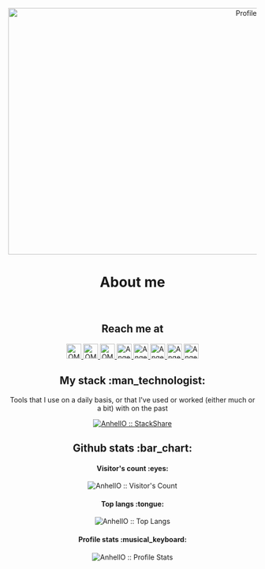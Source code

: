 <p align="center"><img src="https://i.imgur.com/pxJMmLI.png" alt="Profile banner" height="500" width="1000"></p>

<h1 align="center">About me</h1>
<br>
<h2 align="center">Reach me at</h2>

<p align="center">
  <a href="https://omikkel.github.io/anhello">
    <img src="https://i.imgur.com/ZNaHGwg.png" alt="OMikkel Website" height="30" width="30">
  </a>

  <a href="https://www.youtube.com/channel/UCmhk9EfLKqRu2IGV7sQKzOg?view_as=subscriber">
    <img src="https://i.imgur.com/0P9c9Fe.png" alt="OMikkel Youtube" height="30" width="30">
  </a>

  <a href="https://discord.gg/RHCHFA3">
    <img src="https://i.imgur.com/YWrhwlj.png" alt="OMikkel Discord" height="30" width="30">
  </a>

  <a href="https://twitter.com/OMikkelDK">
    <img src="https://i.imgur.com/RnGwb2s.png" alt="Angel Santiago Jaime Zavala's Stack Exchange Profile" height="30" width="30">
  </a>

  <a href="https://stackshare.io/anhello">
    <img src="https://cdn.worldvectorlogo.com/logos/stackshare.svg" alt="Angel Santiago Jaime Zavala's StackShare Profile" height="30" width="30">
  </a>
  
  <a href="https://gitlab.com/AnhellO">
    <img src="https://www.vectorlogo.zone/logos/gitlab/gitlab-icon.svg" alt="Angel Santiago Jaime Zavala's GitLab Profile" height="30" width="30">
  </a>
  
  <a href="https://medium.com/@ajzavala">
    <img src="https://www.vectorlogo.zone/logos/medium/medium-tile.svg" alt="Angel Santiago Jaime Zavala's Medium Profile" height="30" width="30">
  </a>
  
  <a href="https://www.youtube.com/channel/UCPUwB4x7_6Dbvwsnfbe1yiQ">
    <img src="https://www.vectorlogo.zone/logos/youtube/youtube-icon.svg" alt="Angel Santiago Jaime Zavala's YouTube Channel" height="30" width="30">
  </a>
</p>

<h2 align="center">My stack :man_technologist:</h2>

<p align="center">Tools that I use on a daily basis, or that I've used or worked (either much or a bit) with on the past</p>
<p align="center">
  <a href="https://stackshare.io/anhello/my-personal-stack">
    <img src="http://img.shields.io/badge/tech-stack-0690fa.svg?style=flat" alt="AnhellO :: StackShare" />
  </a>
</p>

<h2 align="center">Github stats :bar_chart:</h2>

<h4 align="center">Visitor's count :eyes:</h4>

<p align="center"><img src="https://profile-counter.glitch.me/{AnhellO}/count.svg" alt="AnhellO :: Visitor's Count" /></p>

<h4 align="center">Top langs :tongue:</h4>

<p align="center"><img src="https://github-readme-stats.vercel.app/api/top-langs/?username=AnhellO&langs_count=10&theme=tokyonight&layout=compact" alt="AnhellO :: Top Langs" /></p>

<h4 align="center">Profile stats :musical_keyboard:</h4>

<p align="center"><img src="https://github-readme-stats.vercel.app/api?username=AnhellO&show_icons=true&theme=synthwave" alt="AnhellO :: Profile Stats" /></p>


